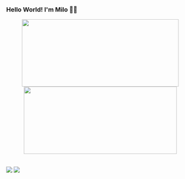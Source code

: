 ### Hello World! I'm Milo 👨‍💻
<!--
**MiloVSM/MiloVSM** is a ✨ _special_ ✨ repository because its `README.md` (this file) appears on your GitHub profile.

Here are some ideas to get you started:

- 🔭 I’m currently working on ...
- 🌱 I’m currently learning ...
- 👯 I’m looking to collaborate on ...
- 🤔 I’m looking for help with ...
- 💬 Ask me about ...
- 📫 How to reach me: ...
- 😄 Pronouns: ...
- ⚡ Fun fact: ...
-->
<div align="center" style="display: inline-flex">
<a href="https://github.com/MiloVSM?tab=repositories">
  <img width="420em" height="180em" src="https://github-readme-stats.vercel.app/api?username=MiloVSM&show_icons=true&theme=midnight-purple&include_all_commits=true&count_private=false"/>
  <img width="410em" height="180em" src="https://github-readme-stats.vercel.app/api/top-langs/?username=MiloVSM&layout=compact&langs_count=7&theme=midnight-purple"/>
</div>
<div style="display: inline_block"><br> 
<!--
 <img align="center" alt="Lang-HTML" height="30" width="40" src="https://raw.githubusercontent.com/devicons/devicon/master/icons/html5/html5-original.svg">
 <img align="center" alt="Lang-CSS" height="30" width="40" src="https://raw.githubusercontent.com/devicons/devicon/master/icons/css3/css3-original.svg">
-->
</div>

 
<div> 
  <br>
  <a href = "mailto:murilo1.0@outlook.com"><img src="https://img.shields.io/badge/Microsoft_Outlook-0078D4?style=for-the-badge&logo=microsoft-outlook&logoColor=white" target="_blank"></a>
  <a href="https://www.linkedin.com/in/milovsm/" target="_blank"><img src="https://img.shields.io/badge/-LinkedIn-%230077B5?style=for-the-badge&logo=linkedin&logoColor=white" target="_blank"></a> 
  
</div>
</div>

